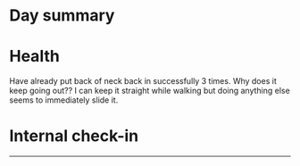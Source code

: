 # Day summary


# Health
Have already put back of neck back in successfully 3 times. Why does it keep going out?? I can keep it straight while walking but doing anything else seems to immediately slide it. 

# Internal check-in




------
